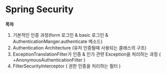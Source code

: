 # Spring Security

**목차**
1. 기본적인 인증 과정(form 로그인 & basic 로그인 & AuthenticationManger.authenticate 메소드)
2. Authentication Architecture (유저 인증될때 사용되는 클래스의 구조)
3. ExceptionTranslationFilter가 인증 & 인가 관련 Exception을 처리하는 과정 ( +AnonymousAuthenticationFilter )
4. FilterSecurityInterceptor ( 권한 인증을 처리하는 필터 )